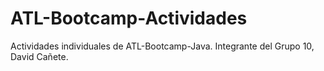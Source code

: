 # ATL-Bootcamp-Actividades
Actividades individuales de ATL-Bootcamp-Java. 
Integrante del Grupo 10, David Cañete.
